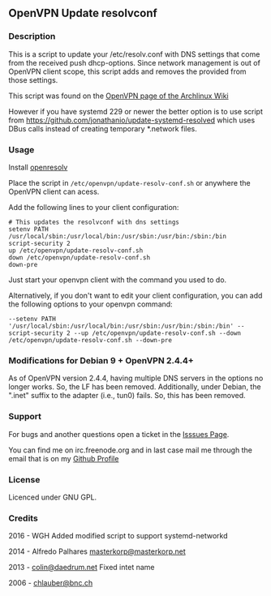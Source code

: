OpenVPN Update resolvconf
-------------------------

### Description

This is a script to update your /etc/resolv.conf with DNS settings that
come from the received push dhcp-options. Since network management is out
of OpenVPN client scope, this script adds and removes the provided from
those settings.

This script was found on the [OpenVPN page of the Archlinux Wiki](https://wiki.archlinux.org/index.php/Openvpn#DNS)

However if you have systemd 229 or newer the better option is to use
script from https://github.com/jonathanio/update-systemd-resolved
which uses DBus calls instead of creating temporary *.network files.

### Usage

Install [openresolv](http://roy.marples.name/projects/openresolv)

Place the script in ``/etc/openvpn/update-resolv-conf.sh`` or anywhere the
OpenVPN client can acess.

Add the following lines to your client configuration:

```
# This updates the resolvconf with dns settings
setenv PATH /usr/local/sbin:/usr/local/bin:/usr/sbin:/usr/bin:/sbin:/bin
script-security 2
up /etc/openvpn/update-resolv-conf.sh
down /etc/openvpn/update-resolv-conf.sh
down-pre
```

Just start your openvpn client with the command you used to do.

Alternatively, if you don't want to edit your client configuration, you can add the following options to your openvpn command:

```
--setenv PATH '/usr/local/sbin:/usr/local/bin:/usr/sbin:/usr/bin:/sbin:/bin' --script-security 2 --up /etc/openvpn/update-resolv-conf.sh --down /etc/openvpn/update-resolv-conf.sh --down-pre
```

### Modifications for Debian 9 + OpenVPN 2.4.4+

As of OpenVPN version 2.4.4, having multiple DNS servers in the options no longer works. So, the LF has been removed. Additionally, under Debian, the ".inet" suffix to the adapter (i.e., tun0) fails. So, this has been removed.

### Support

For bugs and another questions open a ticket in the [Isssues Page](https://github.com/masterkorp/openvpn-update-resolv-conf/issues).

You can find me on irc.freenode.org and in last case mail me through the email that is on my [Github Profile](https://github.com/masterkorp)

### License

Licenced under GNU GPL.

### Credits

2016 - WGH Added modified script to support systemd-networkd

2014 - Alfredo Palhares <masterkorp@masterkorp.net>

2013 - colin@daedrum.net Fixed intet name

2006 - chlauber@bnc.ch
